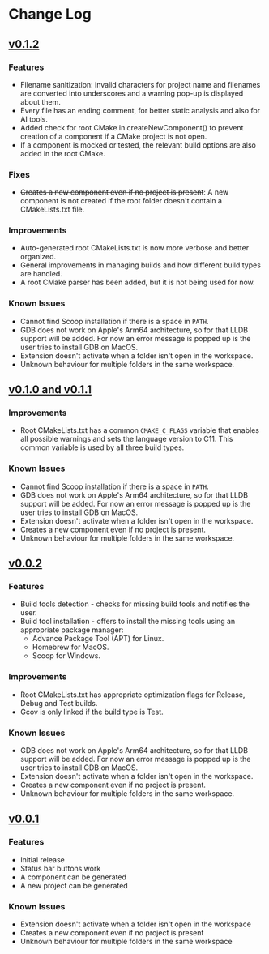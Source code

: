 # Change Log

## [v0.1.2](https://github.com/usmanmehmood55/c-toolkit/releases/tag/0.1.2)

### Features

- Filename sanitization: invalid characters for project name and filenames are
  converted into underscores and a warning pop-up is displayed about them.
- Every file has an ending comment, for better static analysis and also for AI
  tools.
- Added check for root CMake in createNewComponent() to prevent creation of a
  component if a CMake project is not open.
- If a component is mocked or tested, the relevant build options are also added
  in the root CMake.

### Fixes

- ~~Creates a new component even if no project is present~~: A new component is
  not created if the root folder doesn't contain a CMakeLists.txt file.

### Improvements

- Auto-generated root CMakeLists.txt is now more verbose and better organized.
- General improvements in managing builds and how different build types are
  handled.
- A root CMake parser has been added, but it is not being used for now.

### Known Issues

- Cannot find Scoop installation if there is a space in `PATH`.
- GDB does not work on Apple's Arm64 architecture, so for that LLDB support will
  be added. For now an error message is popped up is the user tries to install
  GDB on MacOS.
- Extension doesn't activate when a folder isn't open in the workspace.
- Unknown behaviour for multiple folders in the same workspace.

## [v0.1.0 and v0.1.1](https://github.com/usmanmehmood55/c-toolkit/releases/tag/0.1.0)

### Improvements

- Root CMakeLists.txt has a common `CMAKE_C_FLAGS` variable that enables all
  possible warnings and sets the language version to C11. This common variable
  is used by all three build types.

### Known Issues

- Cannot find Scoop installation if there is a space in `PATH`.
- GDB does not work on Apple's Arm64 architecture, so for that LLDB support will
  be added. For now an error message is popped up is the user tries to install
  GDB on MacOS.
- Extension doesn't activate when a folder isn't open in the workspace.
- Creates a new component even if no project is present.
- Unknown behaviour for multiple folders in the same workspace.

## [v0.0.2](https://github.com/usmanmehmood55/c-toolkit/releases/tag/0.0.2)

### Features

- Build tools detection - checks for missing build tools and notifies the user.
- Build tool installation - offers to install the missing tools using an
  appropriate package manager:
  - Advance Package Tool (APT) for Linux.
  - Homebrew for MacOS.
  - Scoop for Windows.

### Improvements

- Root CMakeLists.txt has appropriate optimization flags for Release, Debug and
  Test builds.
- Gcov is only linked if the build type is Test.

### Known Issues

- GDB does not work on Apple's Arm64 architecture, so for that LLDB support will
  be added. For now an error message is popped up is the user tries to install
  GDB on MacOS.
- Extension doesn't activate when a folder isn't open in the workspace.
- Creates a new component even if no project is present.
- Unknown behaviour for multiple folders in the same workspace.

## [v0.0.1](https://github.com/usmanmehmood55/c-toolkit/releases/tag/0.0.1)

### Features

- Initial release
- Status bar buttons work
- A component can be generated
- A new project can be generated

### Known Issues

- Extension doesn't activate when a folder isn't open in the workspace
- Creates a new component even if no project is present
- Unknown behaviour for multiple folders in the same workspace
